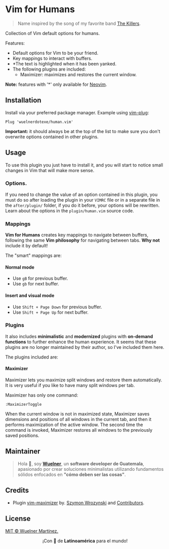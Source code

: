 # Vim for Humans

> Name inspired by the song of my favorite band [The Killers](https://open.spotify.com/playlist/5NG4GhpKm6kQy3vtVt4nxs?si=307ea3da0bee4841).

Collection of Vim default options for humans.

Features:

- Default options for Vim to be your friend.
- Key mappings to interact with buffers.
- *The text is highlighted when it has been yanked.
- The following plugins are included:
  - Maximizer: maximizes and restores the current window.

**Note:** features with '*' only available for [Neovim](https://github.com/neovim/neovim).

## Installation

Install via your preferred package manager. Example using [vim-plug](https://github.com/junegunn/vim-plug):

```vim
Plug 'wuelnerdotexe/human.vim'
```

**Important:** it should always be at the top of the list to make sure you don't overwrite options contained in other plugins.

## Usage

To use this plugin you just have to install it, and you will start to notice small changes in Vim that will make more sense.

### Options.

If you need to change the value of an option contained in this plugin, you must do so after loading the plugin in your `VIMRC` file or in a separate file in the `after/plugin/` folder, if you do it before, your options will be rewritten. Learn about the options in the `plugin/human.vim` source code.

### Mappings

**Vim for Humans** creates key mappings to navigate between buffers, following the same **Vim philosophy** for navigating between tabs. **Why not** include it by default!

The "smart" mappings are:

#### Normal mode

- Use `gB` for previous buffer.
- Use `gb` for next buffer.

#### Insert and visual mode

- Use `Shift + Page Down` for previous buffer.
- Use `Shift + Page Up` for next buffer.

### Plugins

It also includes **minimalistic** and **modernized** plugins with **on-demand functions** to further enhance the human experience. It seems that these plugins are no longer maintained by their author, so I've included them here.

The plugins included are:

#### Maximizer

Maximizer lets you maximize split windows and restore them automatically. It is very useful if you like to have many split windows per tab.

Maximizer has only one command:

```
:MaximizerToggle
```

When the current window is not in maximized state, Maximizer saves dimensions and positions of all windows in the current tab, and then it performs maximization of the active window. The second time the command is invoked, Maximizer restores all windows to the previously saved positions.

## Maintainer

> Hola 👋, soy **[Wuelner](https://linktr.ee/wuelnerdotexe)**, un **software developer de Guatemala**, apasionado por crear soluciones minimalistas utilizando fundamentos sólidos enfocados en **"cómo deben ser las cosas"**.

## Credits

- Plugin [vim-maximizer](https://github.com/szw/vim-maximizer) by. [Szymon Wrozynski](https://github.com/szw) and [Contributors](https://github.com/szw/vim-maximizer/commits/master).

## License

[MIT &copy; Wuelner Martínez.](https://github.com/wuelnerdotexe/human.vim/blob/main/LICENSE)

<p align="center">¡Con 💖 de <strong>Latinoamérica</strong> para el mundo!</p>
